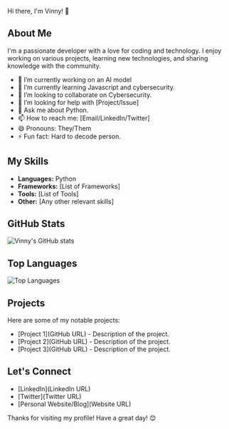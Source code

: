Hi there, I'm Vinny! 👋

## About Me
I'm a passionate developer with a love for coding and technology. I enjoy working on various projects, learning new technologies, and sharing knowledge with the community.

- 🔭 I’m currently working on an AI model
- 🌱 I’m currently learning Javascript and cybersecurity.
- 👯 I’m looking to collaborate on Cybersecurity.
- 🤔 I’m looking for help with [Project/Issue]
- 💬 Ask me about Python.
- 📫 How to reach me: [Email/LinkedIn/Twitter]
- 😄 Pronouns: They/Them
- ⚡ Fun fact: Hard to decode person.

## My Skills
- **Languages:** Python
- **Frameworks:** [List of Frameworks]
- **Tools:** [List of Tools]
- **Other:** [Any other relevant skills]

## GitHub Stats
![Vinny's GitHub stats](https://github-readme-stats.vercel.app/api?username=Vinny254ke&show_icons=true&theme=radical)

## Top Languages
![Top Languages](https://github-readme-stats.vercel.app/api/top-langs/?username=Vinny254ke&layout=compact&theme=radical)

## Projects
Here are some of my notable projects:

- [Project 1](GitHub URL) - Description of the project.
- [Project 2](GitHub URL) - Description of the project.
- [Project 3](GitHub URL) - Description of the project.

## Let's Connect
- [LinkedIn](LinkedIn URL)
- [Twitter](Twitter URL)
- [Personal Website/Blog](Website URL)

Thanks for visiting my profile! Have a great day! 😊

